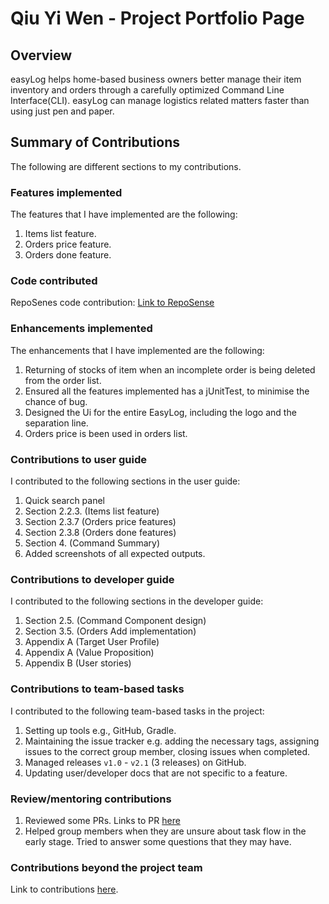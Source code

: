 # Qiu Yi Wen - Project Portfolio Page

## Overview

easyLog helps home-based business owners better manage their item inventory and orders through a carefully optimized 
Command Line Interface(CLI). easyLog can manage logistics related matters faster than using just pen and paper.

## Summary of Contributions

The following are different sections to my contributions.

### Features implemented

The features that I have implemented are the following:

1. Items list feature.
2. Orders price feature.
3. Orders done feature.

### Code contributed

RepoSenes code contribution:
[Link to RepoSense](https://nus-cs2113-ay2021s2.github.io/tp-dashboard/#breakdown=true&search=e00426142)


### Enhancements implemented

The enhancements that I have implemented are the following:

1. Returning of stocks of item when an incomplete order is being deleted from the order list.
2. Ensured all the features implemented has a jUnitTest, to minimise the chance of bug.
3. Designed the Ui for the entire EasyLog, including the logo and the separation line.
4. Orders price is been used in orders list.   

### Contributions to user guide

I contributed to the following sections in the user guide:

1. Quick search panel
2. Section 2.2.3. (Items list feature)
3. Section 2.3.7 (Orders price features)
4. Section 2.3.8 (Orders done features)
5. Section 4. (Command Summary)
6. Added screenshots of all expected outputs.

### Contributions to developer guide

I contributed to the following sections in the developer guide:

1. Section 2.5. (Command Component design)
2. Section 3.5. (Orders Add implementation)
3. Appendix A (Target User Profile)
4. Appendix A (Value Proposition)
5. Appendix B (User stories)

### Contributions to team-based tasks

I contributed to the following team-based tasks in the project:

1. Setting up tools e.g., GitHub, Gradle.
2. Maintaining the issue tracker e.g. adding the necessary tags, assigning issues to the correct group member, closing
issues when completed.
3. Managed releases `v1.0` - `v2.1` (3 releases) on GitHub.   
4. Updating user/developer docs that are not specific to a feature.

### Review/mentoring contributions

1. Reviewed some PRs. Links to PR [here](https://github.com/AY2021S2-CS2113T-T09-4/tp/pulls?q=is%3Apr+is%3Aclosed+no%3Aassignee+reviewed-by%3A%40me)
2. Helped group members when they are unsure about task flow in the early stage. Tried to answer some questions that they may have.

### Contributions beyond the project team

Link to contributions [here](https://github.com/e00426142/ped).
